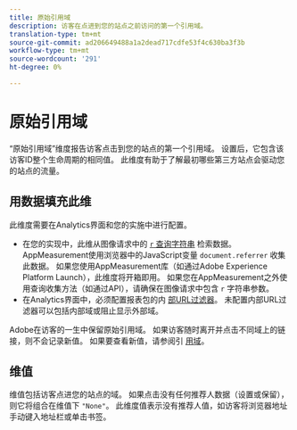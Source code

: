 ```yaml
---
title: 原始引用域
description: 访客在点进到您的站点之前访问的第一个引用域。
translation-type: tm+mt
source-git-commit: ad206649488a1a2dead717cdfe53f4c630ba3f3b
workflow-type: tm+mt
source-wordcount: '291'
ht-degree: 0%

---
```



# 原始引用域

“原始引用域”维度报告访客点击到您的站点的第一个引用域。 设置后，它包含该访客ID整个生命周期的相同值。 此维度有助于了解最初哪些第三方站点会驱动您的站点的流量。

## 用数据填充此维

此维度需要在Analytics界面和您的实施中进行配置。

* 在您的实现中，此维从图像请求中的 [`r` 查询字符串](/help/implement/validate/query-parameters.md) 检索数据。 AppMeasurement使用浏览器中的JavaScript变量 `document.referrer` 收集此数据。 如果您使用AppMeasurement库（如通过Adobe Experience Platform Launch），此维度将开箱即用。 如果您在AppMeasurement之外使用查询收集方法（如通过API），请确保在图像请求中包含 `r` 字符串参数。
* 在Analytics界面中，必须配置报表包的内 [部URL过滤器](/help/admin/admin/internal-url-filter-admin.md)。 未配置内部URL过滤器可以包括内部域或阻止显示外部域。

Adobe在访客的一生中保留原始引用域。 如果访客随时离开并点击不同域上的链接，则不会记录新值。 如果要查看新值，请参阅引 [用域](referring-domain.md)。

## 维值

维值包括访客点进您的站点的域。 如果点击没有任何推荐人数据（设置或保留），则它将组合在维值下 `"None"`。 此维度值表示没有推荐人值，如访客将浏览器地址手动键入地址栏或单击书签。
